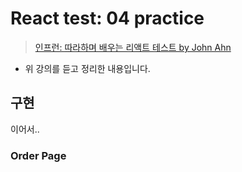 # React test: 04  practice

>[인프런: 따라하며 배우는 리액트 테스트 by John Ahn](https://www.inflearn.com/course/%EB%94%B0%EB%9D%BC%ED%95%98%EB%8A%94-%EB%A6%AC%EC%95%A1%ED%8A%B8-%ED%85%8C%EC%8A%A4%ED%8A%B8)

- 위 강의를 듣고 정리한 내용입니다. 



## 구현 

이어서.. 

### Order Page 

